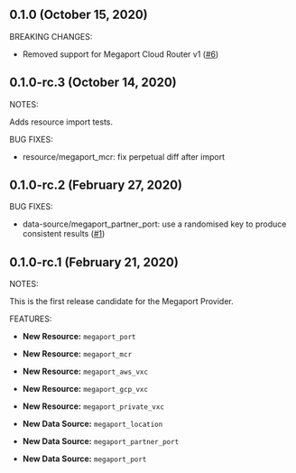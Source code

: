 ## 0.1.0 (October 15, 2020)

BREAKING CHANGES:

* Removed support for Megaport Cloud Router v1 ([#6](https://github.com/utilitywarehouse/terraform-provider-megaport/pull/6))

## 0.1.0-rc.3 (October 14, 2020)

NOTES:

Adds resource import tests.

BUG FIXES:

* resource/megaport_mcr: fix perpetual diff after import

## 0.1.0-rc.2 (February 27, 2020)

BUG FIXES:

* data-source/megaport_partner_port: use a randomised key to produce consistent
results ([#1](https://github.com/utilitywarehouse/terraform-provider-megaport/issues/1))

## 0.1.0-rc.1 (February 21, 2020)

NOTES:

This is the first release candidate for the Megaport Provider.

FEATURES:

* **New Resource:** `megaport_port`
* **New Resource:** `megaport_mcr`
* **New Resource:** `megaport_aws_vxc`
* **New Resource:** `megaport_gcp_vxc`
* **New Resource:** `megaport_private_vxc`

* **New Data Source:** `megaport_location`
* **New Data Source:** `megaport_partner_port`
* **New Data Source:** `megaport_port`
